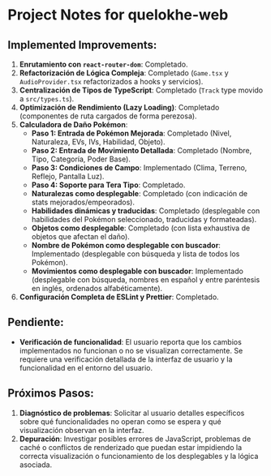 # Project Notes for quelokhe-web

## Implemented Improvements:

1.  **Enrutamiento con `react-router-dom`**: Completado.
2.  **Refactorización de Lógica Compleja**: Completado (`Game.tsx` y `AudioProvider.tsx` refactorizados a hooks y servicios).
3.  **Centralización de Tipos de TypeScript**: Completado (`Track` type movido a `src/types.ts`).
4.  **Optimización de Rendimiento (Lazy Loading)**: Completado (componentes de ruta cargados de forma perezosa).
5.  **Calculadora de Daño Pokémon**:
    *   **Paso 1: Entrada de Pokémon Mejorada**: Completado (Nivel, Naturaleza, EVs, IVs, Habilidad, Objeto).
    *   **Paso 2: Entrada de Movimiento Detallada**: Completado (Nombre, Tipo, Categoría, Poder Base).
    *   **Paso 3: Condiciones de Campo**: Implementado (Clima, Terreno, Reflejo, Pantalla Luz).
    *   **Paso 4: Soporte para Tera Tipo**: Completado.
    *   **Naturalezas como desplegable**: Completado (con indicación de stats mejorados/empeorados).
    *   **Habilidades dinámicas y traducidas**: Completado (desplegable con habilidades del Pokémon seleccionado, traducidas y formateadas).
    *   **Objetos como desplegable**: Completado (con lista exhaustiva de objetos que afectan el daño).
    *   **Nombre de Pokémon como desplegable con buscador**: Implementado (desplegable con búsqueda y lista de todos los Pokémon).
    *   **Movimientos como desplegable con buscador**: Implementado (desplegable con búsqueda, nombres en español y entre paréntesis en inglés, ordenados alfabéticamente).
6.  **Configuración Completa de ESLint y Prettier**: Completado.

## Pendiente:

*   **Verificación de funcionalidad**: El usuario reporta que los cambios implementados no funcionan o no se visualizan correctamente. Se requiere una verificación detallada de la interfaz de usuario y la funcionalidad en el entorno del usuario.

## Próximos Pasos:

1.  **Diagnóstico de problemas**: Solicitar al usuario detalles específicos sobre qué funcionalidades no operan como se espera y qué visualización observan en la interfaz.
2.  **Depuración**: Investigar posibles errores de JavaScript, problemas de caché o conflictos de renderizado que puedan estar impidiendo la correcta visualización o funcionamiento de los desplegables y la lógica asociada.